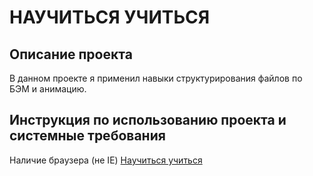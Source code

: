 # НАУЧИТЬСЯ УЧИТЬСЯ
## Описание проекта
В данном проекте я применил навыки структурирования файлов по БЭМ и анимацию.
## Инструкция по использованию проекта и системные требования
Наличие браузера (не IE)
[Научиться учиться](https://yrigantimurov.github.io/how-to-learn/)
